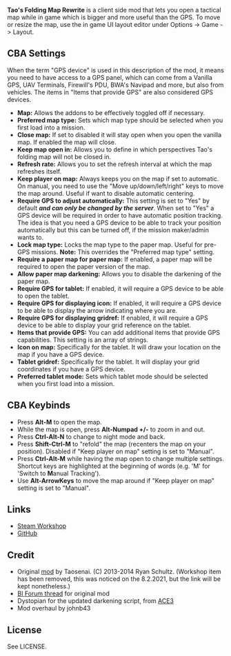 **Tao's Folding Map Rewrite** is a client side mod that lets you open a tactical map while in game which is bigger and more useful than the GPS. To move or resize the map, use the in game UI layout editor under Options -> Game -> Layout.

<h2>CBA Settings</h2>

When the term "GPS device" is used in this description of the mod, it means you need to have access to a GPS panel, which can come from a Vanilla GPS, UAV Terminals, Firewill's PDU, BWA's Navipad and more, but also from vehicles.
The items in "Items that provide GPS" are also considered GPS devices.

* **Map:** Allows the addons to be effectively toggled off if necessary.
* **Preferred map type:** Sets which map type should be selected when you first load into a mission.
* **Close map:** If set to disabled it will stay open when you open the vanilla map. If enabled the map will close.
* **Keep map open in:** Allows you to define in which perspectives Tao's folding map will not be closed in.
* **Refresh rate:** Allows you to set the refresh interval at which the map refreshes itself.
* **Keep player on map:** Always keeps you on the map if set to automatic. On manual, you need to use the "Move up/down/left/right" keys to move the map around. Useful if want to disable automatic centering.
* **Require GPS to adjust automatically:** This setting is set to "Yes" by default ***and can only be changed by the server***.
When set to "Yes" a GPS device will be required in order to have automatic position tracking. The idea is that you need a GPS device to be able to track your position automatically but this can be turned off, if the mission maker/admin wants to.
* **Lock map type:** Locks the map type to the paper map. Useful for pre-GPS missions. **Note:** This overrides the "Preferred map type" setting.
* **Require a paper map for paper map:** If enabled, a paper map will be required to open the paper version of the map.
* **Allow paper map darkening:** Allows you to disable the darkening of the paper map.
* **Require GPS for tablet:** If enabled, it will require a GPS device to be able to open the tablet.
* **Require GPS for displaying icon:** If enabled, it will require a GPS device to be able to display the arrow indicating where you are.
* **Require GPS for displaying gridref:** If enabled, it will require a GPS device to be able to display your grid reference on the tablet.
* **Items that provide GPS:** You can add additional items that provide GPS capabilities. This setting is an array of strings.
* **Icon on map:** Specifically for the tablet. It will draw your location on the map if you have a GPS device.
* **Tablet gridref:** Specifically for the tablet. It will display your grid coordinates if you have a GPS device.
* **Preferred tablet mode:** Sets which tablet mode should be selected when you first load into a mission.

<h2>CBA Keybinds</h2>

* Press **Alt-M** to open the map.
* While the map is open, press **Alt-Numpad +/-** to zoom in and out.
* Press **Ctrl-Alt-N** to change to night mode and back.
* Press **Shift-Ctrl-M** to "refold" the map (recenters the map on your position). Disabled if "Keep player on map" setting is set to "Manual".
* Press **Ctrl-Alt-M** while having the map open to change multiple settings. Shortcut keys are highlighted at the beginning of words (e.g. 'M' for 'Switch to **M**anual Tracking').
* Use **Alt-ArrowKeys** to move the map around if "Keep player on map" setting is set to "Manual".

<h2>Links</h2>

* [Steam Workshop](https://steamcommunity.com/sharedfiles/filedetails/?id=2110586494)
* [GitHub](https://github.com/johnb432/Tao-folding-map)

<h2>Credit</h2>

* Original [mod](https://steamcommunity.com/sharedfiles/filedetails/?id=1207709270&searchtext=tao%27s) by Taosenai. (C) 2013-2014 Ryan Schultz. (Workshop item has been removed, this was noticed on the 8.2.2021, but the link will be kept nonetheless.)
* [BI Forum thread](http://forums.bistudio.com/showthread.php?148517-Tao-Folding-Map) for original mod
* Dystopian for the updated darkening script, from [ACE3](https://github.com/acemod/ACE3/blob/master/addons/map/functions/fnc_determineMapLight.sqf)
* Mod overhaul by johnb43

<h2>License</h2>

See LICENSE.
